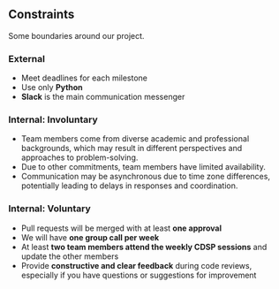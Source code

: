 ## Constraints
Some boundaries around our project.

### External
- Meet deadlines for each milestone  
- Use only **Python**  
- **Slack** is the main communication messenger  

### Internal: Involuntary
- Team members come from diverse academic and professional backgrounds, which may result in different perspectives and approaches to problem-solving.  
- Due to other commitments, team members have limited availability.  
- Communication may be asynchronous due to time zone differences, potentially leading to delays in responses and coordination.  

### Internal: Voluntary
- Pull requests will be merged with at least **one approval**  
- We will have **one group call per week**  
- At least **two team members attend the weekly CDSP sessions** and update the other members  
- Provide **constructive and clear feedback** during code reviews, especially if you have questions or suggestions for improvement  
